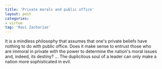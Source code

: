 ```yaml
---
title: 'Private morals and public office'
layout: post
categories:
- virtue
tag: 'Ravi Zacharias'
---
```


It is a mindless philosophy that assumes that one's private beliefs have nothing to do with public office. Does it make sense to entrust those who are immoral in private with the power to determine the nation's moral issues and, indeed, its destiny? ... The duplicitous soul of a leader can only make a nation more sophisticated in evil.